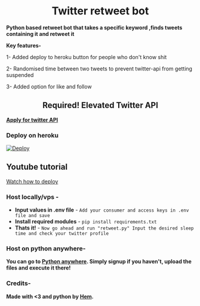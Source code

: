 <h1 align="center">
<b>Twitter retweet bot</b>
</h1>

<b>Python based retweet bot that takes a specific keyword ,finds tweets containing it and retweet it </b>

<b>Key features-</b>

1- Added deploy to heroku button for people who don't know shit

2- Randomised time between two tweets to prevent twitter-api from getting suspended

3- Added option for like and follow

<h2 align="center">
<b>Required! Elevated Twitter API  </b>
</h2>


<b>[Apply for twitter API](https://developer.twitter.com/en/portal/dashboard)</b> 


### Deploy on heroku
[![Deploy](https://www.herokucdn.com/deploy/button.svg)](https://heroku.com/deploy?template=https://github.com/bennypurbaa/tw)

## Youtube tutorial
[Watch how to deploy](https://youtu.be/iByjRmQl0oA)

### Host locally/vps -
- <b> Input values in .env file</b> - `Add your consumer and access keys in .env file and save`
- <b>Install required modules</b> - `pip install requirements.txt`
- <b>Thats it!</b> - `Now go ahead and run "retweet.py" Input the desired sleep time and check your twitter profile`

### Host on python anywhere-
<b>You can go to [Python anywhere](https://www.pythonanywhere.com/). Simply signup if you haven't, upload the files and execute it there!</b> 

### Credits- 

<b>Made with <3 and python by [Hem](https://github.com/icecrac34r/). </b><b/>
